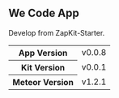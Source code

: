 We Code App
----------------

Develop from ZapKit-Starter.

<table>
  <tbody>
    <tr>
      <th>App Version</th>
      <td>v0.0.8</td>
    </tr>
    <tr>
      <th>Kit Version</th>
      <td>v0.0.1</td>
    </tr>
    <tr>
      <th>Meteor Version</th>
      <td>v1.2.1</td>
    </tr>
  </tbody>
</table>


